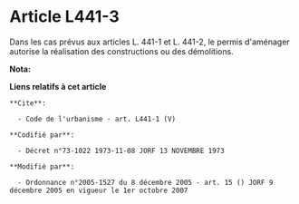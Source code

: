# Article L441-3

Dans les cas prévus aux articles L. 441-1 et L. 441-2, le permis d'aménager autorise la réalisation des constructions ou des
démolitions.

**Nota:**



**Liens relatifs à cet article**

	**Cite**:

	  - Code de l'urbanisme - art. L441-1 (V)

	**Codifié par**:

	  - Décret n°73-1022 1973-11-08 JORF 13 NOVEMBRE 1973

	**Modifié par**:

	  - Ordonnance n°2005-1527 du 8 décembre 2005 - art. 15 () JORF 9 décembre 2005 en vigueur le 1er octobre 2007
